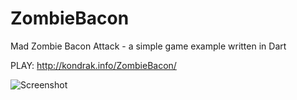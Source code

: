 ZombieBacon
===========

Mad Zombie Bacon Attack - a simple game example written in Dart

PLAY: http://kondrak.info/ZombieBacon/

![Screenshot](http://kondrak.info/ZombieBacon/shot.png?raw=true)
